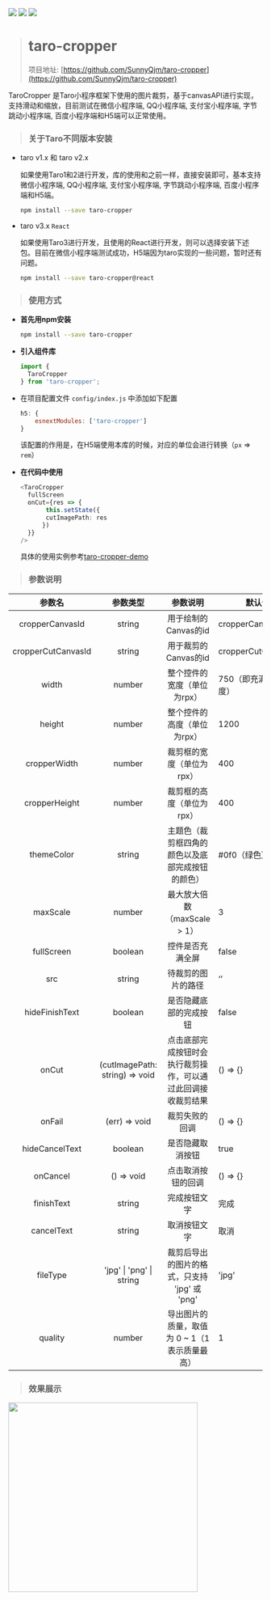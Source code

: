 [![](https://img.shields.io/npm/v/taro-cropper.svg?style=flat-square)](https://www.npmjs.com/package/taro-cropper)
[![](https://img.shields.io/npm/l/taro-cropper.svg?style=flat-square)](https://www.npmjs.com/package/taro-cropper)
[![](https://img.shields.io/npm/dt/taro-cropper.svg?style=flat-square)](https://www.npmjs.com/package/taro-cropper)

> # taro-cropper
>
> 项目地址: [https://github.com/SunnyQjm/taro-cropper](https://github.com/SunnyQjm/taro-cropper)

TaroCropper 是Taro小程序框架下使用的图片裁剪，基于canvasAPI进行实现，支持滑动和缩放，目前测试在微信小程序端, QQ小程序端, 支付宝小程序端, 字节跳动小程序端, 百度小程序端和H5端可以正常使用。

> ### 关于Taro不同版本安装

- taro v1.x 和 taro v2.x

  如果使用Taro1和2进行开发，库的使用和之前一样，直接安装即可，基本支持微信小程序端, QQ小程序端, 支付宝小程序端, 字节跳动小程序端, 百度小程序端和H5端。

  ```bash
  npm install --save taro-cropper
  ```

- taro v3.x `React`

  如果使用Taro3进行开发，且使用的React进行开发，则可以选择安装下述包。目前在微信小程序端测试成功，H5端因为taro实现的一些问题，暂时还有问题。

  ```bash
  npm install --save taro-cropper@react
  ```

> ### 使用方式

- **首先用npm安装**

  ```bash
  npm install --save taro-cropper
  ```

- **引入组件库**

  ```typescript
  import {
    TaroCropper
  } from 'taro-cropper';
  ```

- 在项目配置文件 `config/index.js` 中添加如下配置

  ```javascript
  h5: {
      esnextModules: ['taro-cropper']
  }
  ```

  该配置的作用是，在H5端使用本库的时候，对应的单位会进行转换（`px` => `rem`）

- **在代码中使用**

  ```typescript
  <TaroCropper
    fullScreen
    onCut={res => {
         this.setState({
         cutImagePath: res
        })
    }}
  />
  ```

  具体的使用实例参考[taro-cropper-demo](<https://github.com/SunnyQjm/taro-cropper/blob/master/src/pages/index/index.tsx>)

> ### 参数说明

|       参数名       |            参数类型            |                           参数说明                           | 默认值                |
| :----------------: | :----------------------------: | :----------------------------------------------------------: | --------------------- |
|  cropperCanvasId   |             string             |                     用于绘制的Canvas的id                     | cropperCanvasId       |
| cropperCutCanvasId |             string             |                     用于裁剪的Canvas的id                     | cropperCutCanvasId    |
|       width        |             number             |                 整个控件的宽度（单位为rpx）                  | 750（即充满屏幕宽度） |
|       height       |             number             |                 整个控件的高度（单位为rpx）                  | 1200                  |
|    cropperWidth    |             number             |                  裁剪框的宽度（单位为rpx）                   | 400                   |
|   cropperHeight    |             number             |                  裁剪框的高度（单位为rpx）                   | 400                   |
|     themeColor     |             string             |       主题色（裁剪框四角的颜色以及底部完成按钮的颜色）       | #0f0（绿色）          |
|      maxScale      |             number             |                 最大放大倍数（maxScale > 1）                 | 3                     |
|     fullScreen     |            boolean             |                       控件是否充满全屏                       | false                 |
|        src         |             string             |                      待裁剪的图片的路径                      | ‘’                    |
|   hideFinishText   |            boolean             |                    是否隐藏底部的完成按钮                    | false                 |
|       onCut        | (cutImagePath: string) => void | 点击底部完成按钮时会执行裁剪操作，可以通过此回调接收裁剪结果 | () => {}              |
|       onFail       |         (err) => void          |                        裁剪失败的回调                        | () => {}              |
|   hideCancelText   |            boolean             |                       是否隐藏取消按钮                       | true                  |
|      onCancel      |           () => void           |                      点击取消按钮的回调                      | () => {}              |
|     finishText     |             string             |                         完成按钮文字                         | 完成                  |
|     cancelText     |             string             |                         取消按钮文字                         | 取消                  |
|      fileType      |    'jpg' \| 'png' \| string    |        裁剪后导出的图片的格式，只支持 'jpg' 或 'png'         | 'jpg'                 |
|      quality       |             number             |        导出图片的质量，取值为 0 ~ 1（1表示质量最高）         | 1                     |

> ### 效果展示

<img src="https://raw.githubusercontent.com/SunnyQjm/taro-cropper/master/document/demo1.png" width="375"/>